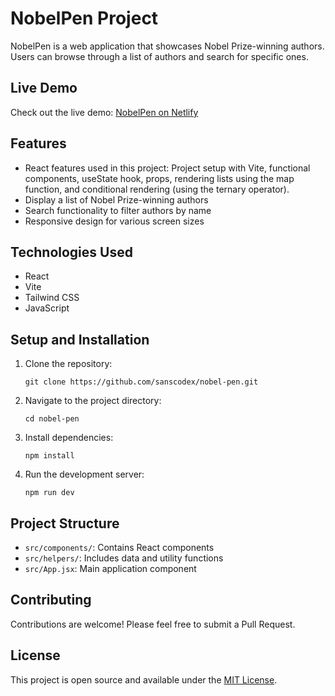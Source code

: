 # NobelPen Project

NobelPen is a web application that showcases Nobel Prize-winning authors. Users can browse through a list of authors and search for specific ones.

## Live Demo

Check out the live demo: [NobelPen on Netlify](https://nobelpen.netlify.app)

## Features

- React features used in this project: Project setup with Vite, functional components, useState hook, props, rendering lists using the map function, and conditional rendering (using the ternary operator).
- Display a list of Nobel Prize-winning authors
- Search functionality to filter authors by name
- Responsive design for various screen sizes

## Technologies Used

- React
- Vite
- Tailwind CSS
- JavaScript

## Setup and Installation

1. Clone the repository:
   ```
   git clone https://github.com/sanscodex/nobel-pen.git
   ```
2. Navigate to the project directory:
   ```
   cd nobel-pen
   ```
3. Install dependencies:
   ```
   npm install
   ```
4. Run the development server:
   ```
   npm run dev
   ```

## Project Structure

- `src/components/`: Contains React components
- `src/helpers/`: Includes data and utility functions
- `src/App.jsx`: Main application component

## Contributing

Contributions are welcome! Please feel free to submit a Pull Request.

## License

This project is open source and available under the [MIT License](LICENSE).
